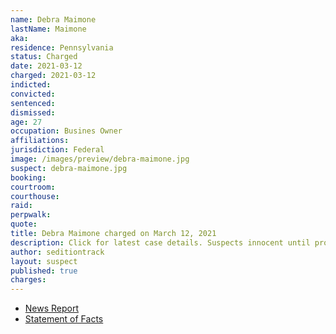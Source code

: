 ```yaml
---
name: Debra Maimone
lastName: Maimone
aka:
residence: Pennsylvania
status: Charged
date: 2021-03-12
charged: 2021-03-12
indicted:
convicted: 
sentenced: 
dismissed: 
age: 27
occupation: Busines Owner
affiliations:
jurisdiction: Federal
image: /images/preview/debra-maimone.jpg
suspect: debra-maimone.jpg
booking:
courtroom:
courthouse:
raid:
perpwalk:
quote:
title: Debra Maimone charged on March 12, 2021
description: Click for latest case details. Suspects innocent until proven guilty.
author: seditiontrack
layout: suspect
published: true
charges:
---
```

- [News Report](https://www.wpxi.com/news/top-stories/local-business-owners-charged-connection-with-violence-us-capitol/5E2CEWKFCVAZHLD5YPHS25DA3U/)
- [Statement of Facts](https://extremism.gwu.edu/sites/g/files/zaxdzs2191/f/Debra%20Maimone%20Statement%20of%20Facts.pdf)
